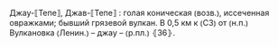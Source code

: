 ---
---

Джау-⟦Тепе⟧, Джав-⟦Тепе⟧
: голая коническая ⦅возв.⦆, иссеченная овражками; бывший грязевой вулкан. В 0,5 км к ⦅СЗ⦆ от ⦅н.п.⦆ Вулкановка ⦅Ленин.⦆ – джау – ⦅р.пл.⦆ ⦃З6⦄.
